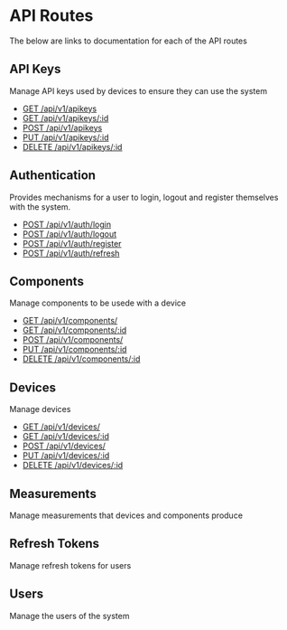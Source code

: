 # API Routes

The below are links to documentation for each of the API routes

## API Keys

Manage API keys used by devices to ensure they can use the system 

* [GET /api/v1/apikeys](./API/APIKEYS/LISTALL.md)
* [GET /api/v1/apikeys/:id](./API/APIKEYS/LISTONE.md)
* [POST /api/v1/apikeys](./API/APIKEYS/CREATE.md)
* [PUT /api/v1/apikeys/:id](./API/APIKEYS/UPDATE.md)
* [DELETE /api/v1/apikeys/:id](./API/APIKEYS/DELETE.md)


## Authentication

Provides mechanisms for a user to login, logout and register themselves with the system.

* [POST /api/v1/auth/login](./API/AUTH/LOGIN.md)
* [POST /api/v1/auth/logout](./API/AUTH/LOGOUT.md)
* [POST /api/v1/auth/register](./API/AUTH/REGISTER.md)
* [POST /api/v1/auth/refresh](./API/AUTH/REFRESH.md)

## Components

Manage components to be usede with a device

* [GET /api/v1/components/](./API/COMPONENTS/LISTALL.md)
* [GET /api/v1/components/:id](./API/COMPONENTS/LISTONE.md)
* [POST /api/v1/components/](./API/COMPONENTS/CREATE.md)
* [PUT /api/v1/components/:id](./API/COMPONENTS/UPDATE.md)
* [DELETE /api/v1/components/:id](./API/COMPONENTS/REMOVE.md)

## Devices

Manage devices

* [GET /api/v1/devices/](./API/DEVICES/LISTALL.md)
* [GET /api/v1/devices/:id](./API/DEVICES/LISTONE.md)
* [POST /api/v1/devices/](./API/DEVICES/CREATE.md)
* [PUT /api/v1/devices/:id](./API/DEVICES/UPDATED.md)
* [DELETE /api/v1/devices/:id](./API/DEVICES/REMOVE.md)

## Measurements

Manage measurements that devices and components produce

## Refresh Tokens

Manage refresh tokens for users

## Users

Manage the users of the system